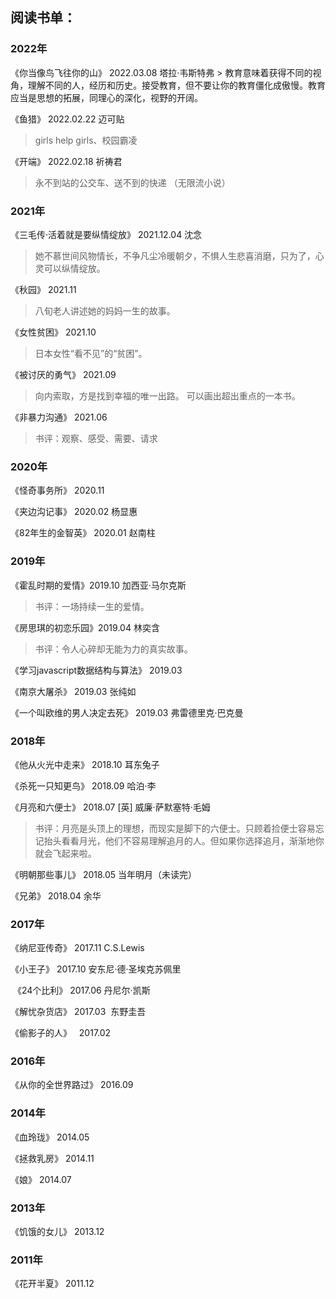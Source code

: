 ## 阅读书单：
  ### 2022年
   《你当像鸟飞往你的山》 2022.03.08 塔拉·韦斯特弗
    > 教育意味着获得不同的视角，理解不同的人，经历和历史。接受教育，但不要让你的教育僵化成傲慢。教育应当是思想的拓展，同理心的深化，视野的开阔。
   
  《鱼猎》 2022.02.22 迈可贴
   > girls help girls、校园霸凌

  《开端》 2022.02.18 祈祷君
   > 永不到站的公交车、送不到的快递 （无限流小说）

  ### 2021年
  《三毛传·活着就是要纵情绽放》 2021.12.04 沈念
   > 她不慕世间风物情长，不争凡尘冷暖朝夕，不惧人生悲喜消磨，只为了，心灵可以纵情绽放。
  
   《秋园》 2021.11
   > 八旬老人讲述她的妈妈一生的故事。
   
   《女性贫困》 2021.10
   > 日本女性“看不见”的“贫困”。
   
   《被讨厌的勇气》 2021.09
   > 向内索取，方是找到幸福的唯一出路。 可以画出超出重点的一本书。
  
   《非暴力沟通》 2021.06
   > 书评：观察、感受、需要、请求
    
  ### 2020年
  
   《怪奇事务所》 2020.11
  
   《夹边沟记事》 2020.02 杨显惠
   
   《82年生的金智英》 2020.01 赵南柱
   
  ### 2019年
   
   《霍乱时期的爱情》2019.10 加西亚·马尔克斯
   
   > 书评：一场持续一生的爱情。
   
   《房思琪的初恋乐园》2019.04 林奕含 
   
   > 书评：令人心碎却无能为力的真实故事。
   
   《学习javascript数据结构与算法》 2019.03
   
   《南京大屠杀》 2019.03 张纯如
   
   《一个叫欧维的男人决定去死》 2019.03 弗雷德里克·巴克曼
   
   ### 2018年
   
  《他从火光中走来》 2018.10 耳东兔子
  
  《杀死一只知更鸟》 2018.09 哈泊·李 

  《月亮和六便士》 2018.07 [英] 威廉·萨默塞特·毛姆 
  
  > 书评：月亮是头顶上的理想，而现实是脚下的六便士。只顾着捡便士容易忘记抬头看看月光，他们不容易理解追月的人。但如果你选择追月，渐渐地你就会飞起来啦。
  
  《明朝那些事儿》 2018.05 当年明月（未读完） 
  
  《兄弟》 2018.04  余华
  
   ### 2017年
  
  《纳尼亚传奇》 2017.11 C.S.Lewis
  
  《小王子》 2017.10 安东尼·德·圣埃克苏佩里 
  
  《24个比利》  2017.06  丹尼尔·凯斯 
  
  《解忧杂货店》  2017.03  东野圭吾

  《偷影子的人》   2017.02  
  
   ### 2016年

  《从你的全世界路过》  2016.09
  
   ### 2014年
   
  《血玲珑》  2014.05
  
  《拯救乳房》  2014.11
  
  《娘》  2014.07
  
   ### 2013年
  
  《饥饿的女儿》 2013.12
  
   ### 2011年
  
  《花开半夏》  2011.12
